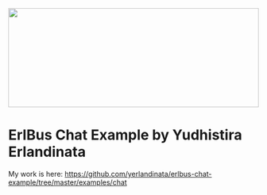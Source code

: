 <img src="https://ak3.picdn.net/shutterstock/videos/25151363/thumb/1.jpg" height="200" width="100%" />

# ErlBus Chat Example by Yudhistira Erlandinata
My work is here: 
https://github.com/yerlandinata/erlbus-chat-example/tree/master/examples/chat
